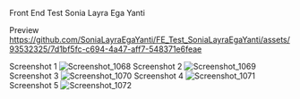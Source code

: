 Front End Test Sonia Layra Ega Yanti

Preview
https://github.com/SoniaLayraEgaYanti/FE_Test_SoniaLayraEgaYanti/assets/93532325/7d1bf5fc-c694-4a47-aff7-548371e6feae

Screenshot 1
![Screenshot_1068](https://github.com/SoniaLayraEgaYanti/FE_Test_SoniaLayraEgaYanti/assets/93532325/0ee8eed3-154b-4388-be60-7aa6566b089c)
Screenshot 2
![Screenshot_1069](https://github.com/SoniaLayraEgaYanti/FE_Test_SoniaLayraEgaYanti/assets/93532325/4c42e5f7-f4b6-4e51-a62c-1603a2f578e3)
Screenshot 3
![Screenshot_1070](https://github.com/SoniaLayraEgaYanti/FE_Test_SoniaLayraEgaYanti/assets/93532325/eb3062d3-c5d8-446c-b45f-a01a3f892b69)
Screenshot 4
![Screenshot_1071](https://github.com/SoniaLayraEgaYanti/FE_Test_SoniaLayraEgaYanti/assets/93532325/8977095d-41b0-4836-9e69-2a6f191a8858)
Screenshot 5
![Screenshot_1072](https://github.com/SoniaLayraEgaYanti/FE_Test_SoniaLayraEgaYanti/assets/93532325/144411d3-7ab2-4907-897b-ebf5f2f46a97)


